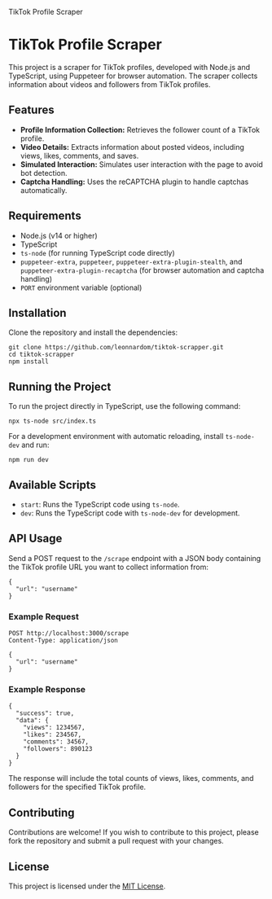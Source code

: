 TikTok Profile Scraper

# TikTok Profile Scraper

This project is a scraper for TikTok profiles, developed with Node.js and TypeScript, using Puppeteer for browser automation. The scraper collects information about videos and followers from TikTok profiles.

## Features

- **Profile Information Collection:** Retrieves the follower count of a TikTok profile.
- **Video Details:** Extracts information about posted videos, including views, likes, comments, and saves.
- **Simulated Interaction:** Simulates user interaction with the page to avoid bot detection.
- **Captcha Handling:** Uses the reCAPTCHA plugin to handle captchas automatically.

## Requirements

- Node.js (v14 or higher)
- TypeScript
- `ts-node` (for running TypeScript code directly)
- `puppeteer-extra`, `puppeteer`, `puppeteer-extra-plugin-stealth`, and `puppeteer-extra-plugin-recaptcha` (for browser automation and captcha handling)
- `PORT` environment variable (optional)

## Installation

Clone the repository and install the dependencies:

    git clone https://github.com/leonnardom/tiktok-scrapper.git
    cd tiktok-scrapper
    npm install


## Running the Project

To run the project directly in TypeScript, use the following command:

    npx ts-node src/index.ts


For a development environment with automatic reloading, install `ts-node-dev` and run:

    npm run dev


## Available Scripts

- `start`: Runs the TypeScript code using `ts-node`.
- `dev`: Runs the TypeScript code with `ts-node-dev` for development.

## API Usage

Send a POST request to the `/scrape` endpoint with a JSON body containing the TikTok profile URL you want to collect information from:

    {
      "url": "username"
    }


### Example Request

    POST http://localhost:3000/scrape
    Content-Type: application/json

    {
      "url": "username"
    }


### Example Response

    {
      "success": true,
      "data": {
        "views": 1234567,
        "likes": 234567,
        "comments": 34567,
        "followers": 890123
      }
    }


The response will include the total counts of views, likes, comments, and followers for the specified TikTok profile.

## Contributing

Contributions are welcome! If you wish to contribute to this project, please fork the repository and submit a pull request with your changes.

## License

This project is licensed under the [MIT License](LICENSE).
